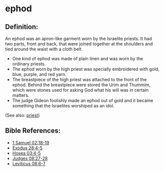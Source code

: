 # ephod #

## Definition: ##

An ephod was an apron-like garment worn by the Israelite priests. It had two parts, front and back, that were joined together at the shoulders and tied around the waist with a cloth belt.

* One kind of ephod was made of plain linen and was worn by the ordinary priests.
* The ephod worn by the high priest was specially embroidered with gold, blue, purple, and red yarn.
* The breastpiece of the high priest was attached to the front of the ephod. Behind the breastpiece were stored the Urim and Thummim, which were stones used for asking God what his will was in certain matters.
* The judge Gideon foolishly made an ephod out of gold and it became something that the Israelites worshiped as an idol.

(See also: [priest](../kt/priest.md))

## Bible References: ##

* [1 Samuel 02:18-19](https://door43.org/en/bible/notes/1sa/02/18)
* [Exodus 28:4-5](https://door43.org/en/bible/notes/exo/28/04)
* [Hosea 03:4-5](https://door43.org/en/bible/notes/hos/03/04)
* [Judges 08:27-28](https://door43.org/en/bible/notes/jdg/08/27)
* [Leviticus 08:6-7](https://door43.org/en/bible/notes/lev/08/06)

